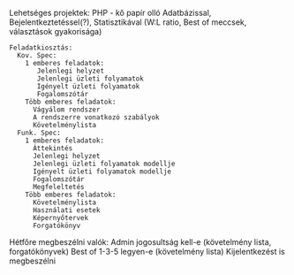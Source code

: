 Lehetséges projektek:
  PHP - kő papír olló
    Adatbázissal, Bejelentkeztetéssel(?), Statisztikával (W:L ratio, Best of meccsek, választások gyakorisága)
    
    Feladatkiosztás:
      Kov. Spec:
        1 emberes feladatok:
           Jelenlegi helyzet
           Jelenlegi üzleti folyamatok
           Igényelt üzleti folyamatok
           Fogalomszótár
        Több emberes feladatok:
          Vágyálom rendszer
          A rendszerre vonatkozó szabályok
          Követelménylista
      Funk. Spec:
        1 emberes feladatok:
          Áttekintés
          Jelenlegi helyzet
          Jelenlegi üzleti folyamatok modellje
          Igényelt üzleti folyamatok modellje
          Fogalomszótár
          Megfeleltetés
        Több emberes feladatok:
          Követelménylista
          Használati esetek
          Képernyőtervek
          Forgatókönyv
          
          
Hétfőre megbeszélni valók:
  Admin jogosultság kell-e (követelmény lista, forgatókönyvek) 
  Best of 1-3-5 legyen-e (követelmény lista)
  Kijelentkezést is megbeszélni
